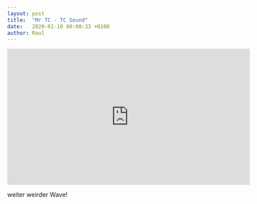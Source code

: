 ```yaml
---
layout: post
title:  "Mr TC - TC Sound"
date:   2020-01-10 00:00:33 +0100
author: Raul
---
```

<iframe width="560" height="315" src="https://www.youtube.com/embed/X9idMjvXKPY" frameborder="0" allow="accelerometer; autoplay; encrypted-media; gyroscope; picture-in-picture" allowfullscreen></iframe>

weiter weirder Wave!